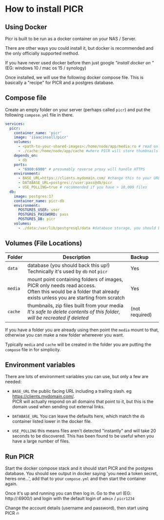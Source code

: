 # How to install PICR

## Using Docker
Picr is built to be run as a docker container on your NAS / Server. 

There are other ways you could install it, but docker is recommended and the only officially supported method. 

If you have never used docker before then just google _"install docker on <type-of-server>"_ (EG: windows 10 / mac os 15 / synology)

Once installed, we will use the following docker compose file. This is basically a "recipe" for PICR and a postgres database. 

## Compose file

Create an empty folder on your server (perhaps called `picr`) and put the following `compose.yml` file in there.
```yaml
services:
  picr:
    container_name: 'picr'
    image: 'isaacinsoll/picr'
    volumes:
      - <path-to-your-shared-images>:/home/node/app/media:ro # read only access to your 'files i give to clients' folder
      - ./cache:/home/node/app/cache #where PICR will store thumbnails it generates, no need to back it up
    depends_on:
      - db
    ports:
      - "6900:6900" # presumably reverse proxy will handle HTTPS
    environment:
      - BASE_URL=https://clients.mydomain.com/ #change this to your URL
      - DATABASE_URL=postgres://user:pass@db/picr
      - USE_POLLING=true # recommended if you have > 10,000 files
  db:
    image: postgres:17
    container_name: picr-db
    environment:
      POSTGRES_USER: user
      POSTGRES_PASSWORD: pass
      POSTGRES_DB: picr
    volumes:
      - ./data:/var/lib/postgresql/data #database storage, you should back this up
```

## Volumes (File Locations)

| Folder  | Description                                                                                                                                                       | Backup         |
|---------|-------------------------------------------------------------------------------------------------------------------------------------------------------------------|:---------------|
| `data`  | database (you should back this up!)  <br/>Technically it's used by `db` not `picr`                                                                                | Yes            |
| `media` | mount point containing folders of images, PICR only needs read access. <br/>Often this would be a folder that already exists unless you are starting from scratch | Yes            |
| `cache` | thumbnails, zip files built from your media <br />_It's safe to delete contents of this folder, will be recreated if deleted_                                     | (not required) |

If you have a folder you are already using then point the `media` mount to that, otherwise you can make a new folder whereever you want. 

Typically `media` and `cache` will be created in the folder you are putting the `compose` file in for simplicity. 

## Environment variables
There are lots of environment variables you can use, but only a few are needed:
- `BASE_URL` the public facing URL including a trailing slash. eg https://clients.mydomain.com/.  
PICR will actually respond on all domains that point to it, but this is the domain used when sending out external links. 

- `DATABASE_URL` You can leave the defaults here, which match the `db` container listed lower in the docker file. 

- `USE_POLLING` this means files aren't detected "instantly" and will take 20 seconds to be discovered. This has been found to be useful when you have a large number of files.

## Run PICR
Start the docker compose stack and it should start PICR and the postgres database. 
You should see output in docker saying 'you need a token secret, heres one...', add that to your `compose.yml` and then start the container again. 

Once it's up and running you can then log in. Go to the url (EG: http://<ip-address>:6900/) and login with the default login of `admin` / `picr1234`

Change the account details (username and password), then start using PICR 🔥

